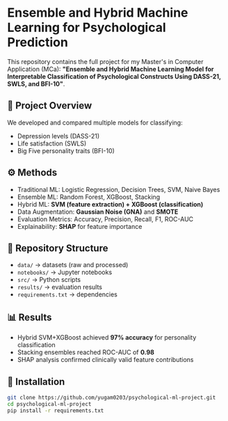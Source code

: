 # Ensemble and Hybrid Machine Learning for Psychological Prediction

This repository contains the full project for my Master's in Computer Application (MCa):
**"Ensemble and Hybrid Machine Learning Model for Interpretable Classification of Psychological Constructs Using DASS-21, SWLS, and BFI-10"**.

## 📌 Project Overview
We developed and compared multiple models for classifying:
- Depression levels (DASS-21)
- Life satisfaction (SWLS)
- Big Five personality traits (BFI-10)

## ⚙️ Methods
- Traditional ML: Logistic Regression, Decision Trees, SVM, Naive Bayes
- Ensemble ML: Random Forest, XGBoost, Stacking
- Hybrid ML: **SVM (feature extraction) + XGBoost (classification)**
- Data Augmentation: **Gaussian Noise (GNA)** and **SMOTE**
- Evaluation Metrics: Accuracy, Precision, Recall, F1, ROC-AUC
- Explainability: **SHAP** for feature importance

## 📂 Repository Structure
- `data/` → datasets (raw and processed)
- `notebooks/` → Jupyter notebooks
- `src/` → Python scripts
- `results/` → evaluation results
- `requirements.txt` → dependencies

## 📊 Results
- Hybrid SVM+XGBoost achieved **97% accuracy** for personality classification
- Stacking ensembles reached ROC-AUC of **0.98**
- SHAP analysis confirmed clinically valid feature contributions

## 🚀 Installation
```bash
git clone https://github.com/yugam0203/psychological-ml-project.git
cd psychological-ml-project
pip install -r requirements.txt
